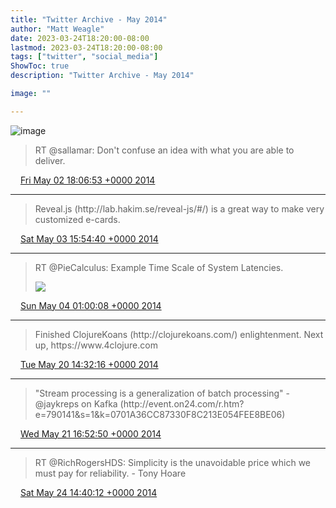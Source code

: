 ```yaml
---
title: "Twitter Archive - May 2014"
author: "Matt Weagle"
date: 2023-03-24T18:20:00-08:00
lastmod: 2023-03-24T18:20:00-08:00
tags: ["twitter", "social_media"]
ShowToc: true
description: "Twitter Archive - May 2014"

image: ""

---
```

![image](/sadtwitterbird3.jpg)

> RT @sallamar: Don't confuse an idea with what you are able to deliver\.

<img src="./media/tweet.ico" width="12" /> [Fri May 02 18:06:53 +0000 2014](https://twitter.com/mweagle/status/462292157202571270)

----

> Reveal\.js \(http://lab\.hakim\.se/reveal\-js/\#/\) is a great way to make very customized e\-cards\.

<img src="./media/tweet.ico" width="12" /> [Sat May 03 15:54:40 +0000 2014](https://twitter.com/mweagle/status/462621268663992320)

----

> RT @PieCalculus: Example Time Scale of System Latencies\.
>
> ![](../media/462758539895644160-BmBr2mwCIAAhJo1.png)

<img src="./media/tweet.ico" width="12" /> [Sun May 04 01:00:08 +0000 2014](https://twitter.com/mweagle/status/462758539895644160)

----

> Finished ClojureKoans \(http://clojurekoans\.com/\) enlightenment\.  Next up, https://www\.4clojure\.com

<img src="./media/tweet.ico" width="12" /> [Tue May 20 14:32:16 +0000 2014](https://twitter.com/mweagle/status/468761125505355777)

----

> "Stream processing is a generalization of batch processing" \- @jaykreps on Kafka \(http://event\.on24\.com/r\.htm?e\=790141&s\=1&k\=0701A36CC87330F8C213E054FEE8BE06\)

<img src="./media/tweet.ico" width="12" /> [Wed May 21 16:52:50 +0000 2014](https://twitter.com/mweagle/status/469158891637309440)

----

> RT @RichRogersHDS: Simplicity is the unavoidable price which we must pay for reliability\. \- Tony Hoare

<img src="./media/tweet.ico" width="12" /> [Sat May 24 14:40:12 +0000 2014](https://twitter.com/mweagle/status/470212674366603265)